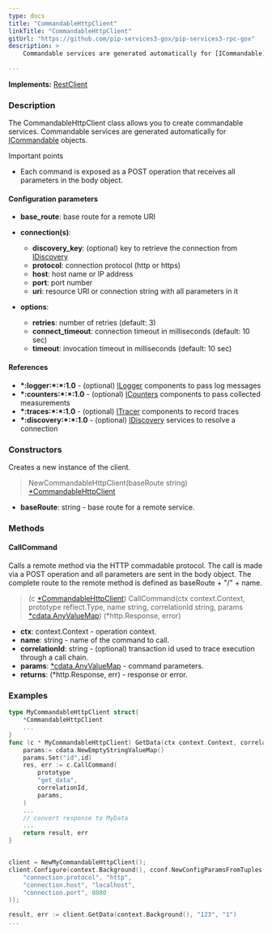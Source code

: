 ```yaml
---
type: docs
title: "CommandableHttpClient"
linkTitle: "CommandableHttpClient"
gitUrl: "https://github.com/pip-services3-gox/pip-services3-rpc-gox"
description: >
    Commandable services are generated automatically for [ICommandable](../../../commons/commands/icommandable)
   
---
```


**Implements:** [RestClient](../../clients/rest_client)

### Description

The CommandableHttpClient class allows you to create commandable services. Commandable services are generated automatically for [ICommandable](../../../commons/commands/icommandable) objects.

Important points

- Each command is exposed as a POST operation that receives all parameters in the body object.

#### Configuration parameters

- **base_route**: base route for a remote URI

- **connection(s)**:           
    - **discovery_key**: (optional) key to retrieve the connection from [IDiscovery](../../../components/connect/idiscovery)
    - **protocol**: connection protocol (http or https)
    - **host**: host name or IP address
    - **port**: port number
    - **uri**: resource URI or connection string with all parameters in it
- **options**:
    - **retries**: number of retries (default: 3)
    - **connect_timeout**: connection timeout in milliseconds (default: 10 sec)
    - **timeout**: invocation timeout in milliseconds (default: 10 sec)


#### References

- **\*:logger:\*:\*:1.0** - (optional) [ILogger](../../../components/log/ilogger) components to pass log messages
- **\*:counters:\*:\*:1.0** - (optional) [ICounters](../../../components/count/icounters) components to pass collected measurements
- **\*:traces:\*:\*:1.0** - (optional) [ITracer](../../../components/trace/itracer) components to record traces
- **\*:discovery:\*:\*:1.0** - (optional) [IDiscovery](../../../components/connect/idiscovery) services to resolve a connection




### Constructors
Creates a new instance of the client.

> NewCommandableHttpClient(baseRoute string) [*CommandableHttpClient]()

- **baseRoute**: string - base route for a remote service.



### Methods

#### CallCommand
Calls a remote method via the HTTP commadable protocol. 
The call is made via a POST operation and all parameters are sent in the body object. 
The complete route to the remote method is defined as baseRoute + "/" + name.

> (c [*CommandableHttpClient]()) CallCommand(ctx context.Context, prototype reflect.Type, name string, correlationId string, params [*cdata.AnyValueMap](../../../commons/data/any_value_map)) (*http.Response, error)

- **ctx**: context.Context - operation context.
- **name**: string - name of the command to call.
- **correlationId**: string - (optional) transaction id used to trace execution through a call chain.
- **params**: [*cdata.AnyValueMap](../../../commons/data/any_value_map) - command parameters.
- **returns**: (*http.Response, err) - response or error.


### Examples

```go
type MyCommandableHttpClient struct{
	*CommandableHttpClient
	...
}
func (c * MyCommandableHttpClient) GetData(ctx context.Context, correlationId string, id string)(result MyData, err error){
	params:= cdata.NewEmptyStringValueMap()
	params.Set("id",id)
	res, err := c.CallCommand(
		prototype
		"get_data",
		correlationId,
		params,
	)
	...
	// convert response to MyData
	...
	return result, err
}


client = NewMyCommandableHttpClient();
client.Configure(context.Background(), cconf.NewConfigParamsFromTuples(
	"connection.protocol", "http",
	"connection.host", "localhost",
	"connection.port", 8080
));

result, err := client.GetData(context.Background(), "123", "1")
...
```
